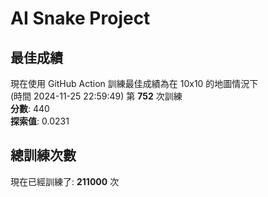 
# AI Snake Project

## **最佳成績**
現在使用 GitHub Action 訓練最佳成績為在 10x10 的地圖情況下  
(時間 2024-11-25 22:59:49) 第 **752** 次訓練  
**分數**: 440  
**探索值**: 0.0231

## 總訓練次數
現在已經訓練了: **211000** 次
